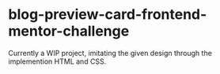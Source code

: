 # blog-preview-card-frontend-mentor-challenge
Currently a WIP project, imitating the given design through the implemention HTML and CSS.
